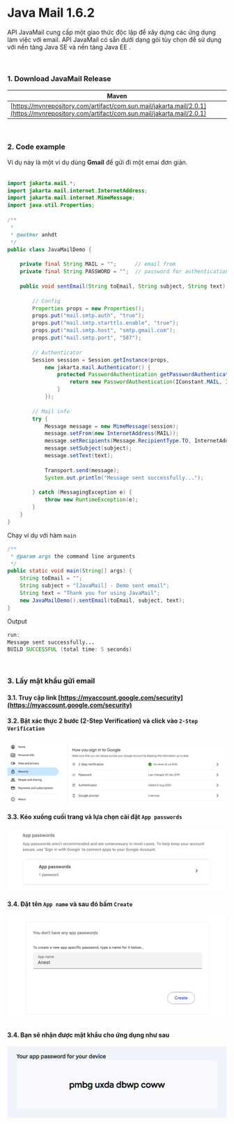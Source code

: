 # Java Mail 1.6.2

API JavaMail cung cấp một giao thức độc lập để xây dựng các ứng dụng làm việc với email. API JavaMail có sẵn dưới dạng gói tùy chọn để sử dụng với nền tảng Java SE và nền tảng Java EE .

<br />

### 1. Download JavaMail Release

|Maven|
|---|
|[https://mvnrepository.com/artifact/com.sun.mail/jakarta.mail/2.0.1](https://mvnrepository.com/artifact/com.sun.mail/jakarta.mail/2.0.1)|

<br />

### 2. Code example

Ví dụ này là một ví dụ dùng **Gmail** để gửi đi một emai đơn giản.

```java
        
import jakarta.mail.*;
import jakarta.mail.internet.InternetAddress;
import jakarta.mail.internet.MimeMessage;
import java.util.Properties;

/**
 *
 * @author anhdt
 */
public class JavaMailDemo {
    
    private final String MAIL = "";      // email from
    private final String PASSWORD = "";  // password for authentication (refer section 3)
    
    public void sentEmail(String toEmail, String subject, String text) {
        
        // Config
        Properties props = new Properties();
        props.put("mail.smtp.auth", "true");
        props.put("mail.smtp.starttls.enable", "true");
        props.put("mail.smtp.host", "smtp.gmail.com");
        props.put("mail.smtp.port", "587");
        
        // Authenticator
        Session session = Session.getInstance(props,
            new jakarta.mail.Authenticator() {
                protected PasswordAuthentication getPasswordAuthentication() {
                    return new PasswordAuthentication(IConstant.MAIL, IConstant.PASSWORD);
                }
            });

        // Mail info
        try {
            Message message = new MimeMessage(session);
            message.setFrom(new InternetAddress(MAIL));
            message.setRecipients(Message.RecipientType.TO, InternetAddress.parse(toEmail));
            message.setSubject(subject);
            message.setText(text);

            Transport.send(message);           
            System.out.println("Message sent successfully...");
            
        } catch (MessagingException e) {
            throw new RuntimeException(e);
        }
    }    
}

```

Chạy ví dụ với hàm `main`
```java
/**
 * @param args the command line arguments
 */
public static void main(String[] args) {
    String toEmail = "";
    String subject = "[JavaMail] - Demo sent email";
    String text = "Thank you for using JavaMail";
    new JavaMailDemo().sentEmail(toEmail, subject, text);
}
```

Output
```java
run:
Message sent successfully...
BUILD SUCCESSFUL (total time: 5 seconds)
```
<br />

### 3. Lấy mật khẩu gửi email

#### 3.1. Truy cập link [https://myaccount.google.com/security](https://myaccount.google.com/security)
#### 3.2. Bật xác thực 2 bước (2-Step Verification) và click vào `2-Step Verification`

<p align="center">
  <img src="https://github.com/AnhDT0407/Course-JavaCore/blob/master/Java-Utils/IMG/2023-09-22_230658.png">
</p>

#### 3.3. Kéo xuống cuối trang và lựa chọn cài đặt `App passwords`

<p align="center">
  <img src="https://github.com/AnhDT0407/Course-JavaCore/blob/master/Java-Utils/IMG/2023-09-22_231354.png">
</p>

#### 3.4. Đặt tên `App name` và sau đó bấm `Create`

<p align="center">
  <img src="https://github.com/AnhDT0407/Course-JavaCore/blob/master/Java-Utils/IMG/2023-09-23_024428.png">
</p>

#### 3.4. Bạn sẽ nhận được mật khẩu cho ứng dụng như sau

<p align="center">
  <img src="https://github.com/AnhDT0407/Course-JavaCore/blob/master/Java-Utils/IMG/2023-09-23_024600.png">
</p>

<br />
